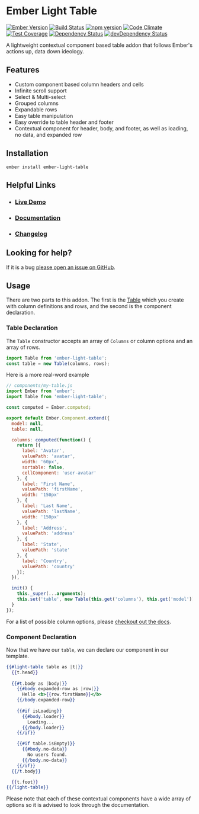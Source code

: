 # Ember Light Table

[![Ember Version](https://embadge.io/v1/badge.svg?start=2.3.0)](https://embadge.io/v1/badge.svg?start=2.3.0)
[![Build Status](https://travis-ci.org/offirgolan/ember-light-table.svg)](https://travis-ci.org/offirgolan/ember-light-table)
[![npm version](https://badge.fury.io/js/ember-light-table.svg)](http://badge.fury.io/js/ember-light-table)
[![Code Climate](https://codeclimate.com/github/offirgolan/ember-light-table/badges/gpa.svg)](https://codeclimate.com/github/offirgolan/ember-light-table)
[![Test Coverage](https://codeclimate.com/github/offirgolan/ember-light-table/badges/coverage.svg)](https://codeclimate.com/github/offirgolan/ember-light-table/coverage)
[![Dependency Status](https://david-dm.org/offirgolan/ember-light-table.svg)](https://david-dm.org/offirgolan/ember-light-table)
[![devDependency Status](https://david-dm.org/offirgolan/ember-light-table/dev-status.svg)](https://david-dm.org/offirgolan/ember-light-table#info=devDependencies)

A lightweight contextual component based table addon that follows Ember's actions up, data down ideology. 

## Features 

* Custom component based column headers and cells
* Infinite scroll support
* Select & Multi-select
* Grouped columns
* Expandable rows
* Easy table manipulation
* Easy override to table header and footer
* Contextual component for header, body, and footer, as well as loading, no data, and expanded row

## Installation
```shell
ember install ember-light-table
```

## Helpful Links

- ### [Live Demo](http://offirgolan.github.io/ember-light-table)

- ### [Documentation](http://offirgolan.github.io/ember-light-table/docs)

- ### [Changelog](CHANGELOG.md)

## Looking for help?
If it is a bug [please open an issue on GitHub](http://github.com/offirgolan/ember-light-table/issues).

## Usage
There are two parts to this addon. The first is the [Table](http://offirgolan.github.io/ember-light-table/docs/classes/Table.html) which you create with column definitions and rows, and the second is the component declaration.

### Table Declaration
The `Table` constructor accepts an array of `Columns` or column options and an array of rows. 

```javascript
import Table from 'ember-light-table';
const table = new Table(columns, rows);
```

Here is a more real-word example

```javascript
// components/my-table.js
import Ember from 'ember';
import Table from 'ember-light-table';

const computed = Ember.computed;

export default Ember.Component.extend({
  model: null,
  table: null,

  columns: computed(function() {
    return [{
      label: 'Avatar',
      valuePath: 'avatar',
      width: '60px',
      sortable: false,
      cellComponent: 'user-avatar'
    }, {
      label: 'First Name',
      valuePath: 'firstName',
      width: '150px'
    }, {
      label: 'Last Name',
      valuePath: 'lastName',
      width: '150px'
    }, {
      label: 'Address',
      valuePath: 'address'
    }, {
      label: 'State',
      valuePath: 'state'
    }, {
      label: 'Country',
      valuePath: 'country'
    }];
  }),

  init() {
    this._super(...arguments);
    this.set('table', new Table(this.get('columns'), this.get('model')));
  }
});
```

For a list of possible column options, please [checkout out the docs](http://offirgolan.github.io/ember-light-table/docs/classes/Column.html).

### Component Declaration

Now that we have our `table`, we can declare our component in our template. 

```hbs
{{#light-table table as |t|}}
  {{t.head}}
  
  {{#t.body as |body|}}
    {{#body.expanded-row as |row|}}
      Hello <b>{{row.firstName}}</b>
    {{/body.expanded-row}}
    
    {{#if isLoading}}
      {{#body.loader}}
        Loading...
      {{/body.loader}}
    {{/if}}

    {{#if table.isEmpty)}}
      {{#body.no-data}}
        No users found.
      {{/body.no-data}}
    {{/if}}
  {{/t.body}}

  {{t.foot}}
{{/light-table}}
```

Please note that each of these contextual components have a wide array of options so it is advised to look through the documentation.  

